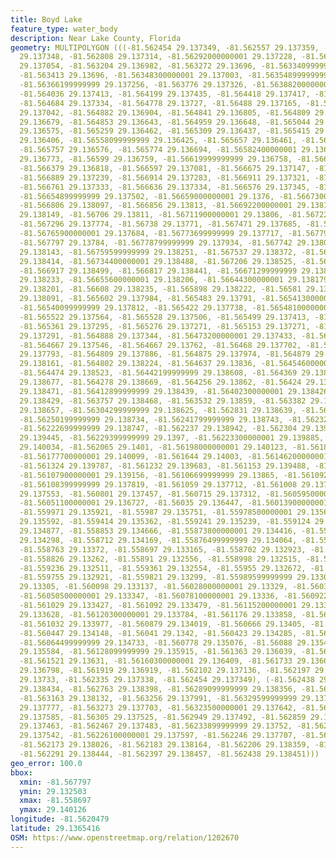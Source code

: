 ```yaml
---
title: Boyd Lake
feature_type: water_body
description: Near Lake County, Florida
geometry: MULTIPOLYGON (((-81.562454 29.137349, -81.562557 29.137359, -81.56271099999999
  29.137348, -81.562808 29.137314, -81.56292000000001 29.137228, -81.56311599999999
  29.137054, -81.563204 29.136982, -81.563272 29.13696, -81.56334099999999 29.136951,
  -81.563413 29.13696, -81.56348300000001 29.137003, -81.56354899999999 29.13711,
  -81.56366199999999 29.137256, -81.563776 29.137326, -81.56388200000001 29.137376,
  -81.564036 29.137413, -81.564199 29.137435, -81.564418 29.137417, -81.564528 29.137392,
  -81.564684 29.137334, -81.564778 29.13727, -81.56488 29.137165, -81.56488899999999
  29.137042, -81.564882 29.136904, -81.564841 29.136805, -81.564809 29.136731, -81.564809
  29.136679, -81.564853 29.136643, -81.564959 29.136648, -81.565044 29.136628, -81.565144
  29.136575, -81.565259 29.136462, -81.565309 29.136437, -81.565415 29.136412, -81.565493
  29.136406, -81.56558099999999 29.136425, -81.565657 29.136461, -81.565729 29.136521,
  -81.565757 29.136576, -81.565774 29.136694, -81.56582400000001 29.136754, -81.565884
  29.136773, -81.56599 29.136759, -81.56619999999999 29.136758, -81.56631 29.136777,
  -81.566379 29.136818, -81.566597 29.137081, -81.566675 29.137147, -81.56681 29.137187,
  -81.566889 29.137239, -81.566914 29.137283, -81.566911 29.137321, -81.566886 29.137335,
  -81.566761 29.137333, -81.566636 29.137334, -81.566576 29.137345, -81.566551 29.137381,
  -81.56654899999999 29.137502, -81.56659000000001 29.1376, -81.56673000000001 29.137985,
  -81.566806 29.138097, -81.566856 29.13813, -81.56692200000001 29.138152, -81.566991
  29.138149, -81.56706 29.13811, -81.56711900000001 29.13806, -81.567221 29.137867,
  -81.567296 29.137774, -81.56738 29.13771, -81.567471 29.137685, -81.567577 29.137679,
  -81.56765900000001 29.137684, -81.56773699999999 29.137717, -81.567791 29.137791,
  -81.567797 29.13784, -81.56778799999999 29.137934, -81.567742 29.138008, -81.567639
  29.138143, -81.56759599999999 29.138251, -81.567537 29.138372, -81.56747799999999
  29.138414, -81.56734400000001 29.138488, -81.567206 29.138525, -81.567065 29.138523,
  -81.566917 29.138499, -81.566817 29.138441, -81.56671299999999 29.138321, -81.566622
  29.138233, -81.56655600000001 29.138206, -81.56644300000001 29.138179, -81.56628600000001
  29.138201, -81.56608 29.138235, -81.565898 29.138222, -81.56581 29.138198, -81.565687
  29.138091, -81.565602 29.137984, -81.565483 29.13791, -81.56541300000001 29.137859,
  -81.56540099999999 29.137812, -81.565422 29.137738, -81.56548100000001 29.137652,
  -81.565522 29.137564, -81.565528 29.137506, -81.565499 29.137413, -81.565461 29.137355,
  -81.565361 29.137295, -81.565276 29.137271, -81.565153 29.137271, -81.56501299999999
  29.137291, -81.564888 29.137344, -81.56473200000001 29.137433, -81.564697 29.137479,
  -81.564667 29.137546, -81.564667 29.13762, -81.56468 29.137702, -81.56473099999999
  29.137793, -81.564809 29.137886, -81.564875 29.137974, -81.564879 29.138048, -81.564858
  29.138161, -81.564802 29.138224, -81.564637 29.13836, -81.56454600000001 29.138426,
  -81.564474 29.138523, -81.56442199999999 29.138608, -81.564369 29.138658, -81.564306
  29.138677, -81.564278 29.138669, -81.564256 29.13862, -81.56424 29.138521, -81.56420199999999
  29.138471, -81.56412899999999 29.138439, -81.56402300000001 29.138426, -81.563894
  29.138429, -81.563757 29.138468, -81.563532 29.13859, -81.563382 29.138656, -81.563304
  29.138657, -81.56304299999999 29.138625, -81.562831 29.138639, -81.562665 29.138681,
  -81.56250199999999 29.138734, -81.56241799999999 29.138743, -81.562327 29.138754,
  -81.56222699999999 29.138747, -81.562237 29.138942, -81.562304 29.139247, -81.56234000000001
  29.139445, -81.56229399999999 29.1397, -81.56223300000001 29.139885, -81.562127
  29.140034, -81.562065 29.1401, -81.56198000000001 29.140123, -81.561877 29.140126,
  -81.56177700000001 29.140099, -81.561644 29.14003, -81.56146200000001 29.139902,
  -81.561324 29.139787, -81.561232 29.139683, -81.561153 29.139488, -81.561089 29.139293,
  -81.56107900000001 29.139156, -81.56106699999999 29.13865, -81.561092 29.137973,
  -81.56108399999999 29.137819, -81.561059 29.137712, -81.561008 29.137622, -81.560923
  29.137553, -81.560801 29.137457, -81.560715 29.137312, -81.56059500000001 29.137054,
  -81.56051100000001 29.136727, -81.56035 29.136447, -81.56013900000001 29.13614,
  -81.559971 29.135921, -81.55987 29.135751, -81.55978500000001 29.135655, -81.559704
  29.135592, -81.559414 29.135362, -81.559241 29.135239, -81.559124 29.13508, -81.558989
  29.134877, -81.558853 29.134666, -81.55873800000001 29.134416, -81.55870400000001
  29.134298, -81.558712 29.134169, -81.55876499999999 29.134064, -81.558795 29.133957,
  -81.558763 29.13372, -81.558697 29.133165, -81.558702 29.132923, -81.558751 29.132744,
  -81.558826 29.13262, -81.55891 29.132556, -81.558998 29.132515, -81.55911 29.132503,
  -81.559236 29.132511, -81.559361 29.132554, -81.55955 29.132672, -81.559651 29.132781,
  -81.559755 29.132921, -81.559821 29.13299, -81.55989599999999 29.133014, -81.55998700000001
  29.13305, -81.560098 29.133137, -81.56028000000001 29.13329, -81.560383 29.133328,
  -81.56050500000001 29.133347, -81.56078100000001 29.13336, -81.56092200000001 29.133381,
  -81.561029 29.133427, -81.561092 29.133479, -81.56115200000001 29.133559, -81.561184
  29.133628, -81.56120300000001 29.133784, -81.561176 29.133858, -81.561138 29.133927,
  -81.561032 29.133977, -81.560879 29.134019, -81.560666 29.13405, -81.560519 29.134098,
  -81.560447 29.134148, -81.56041 29.1342, -81.560423 29.134285, -81.56049 29.134425,
  -81.56064499999999 29.134733, -81.560778 29.135076, -81.56088 29.135433, -81.560981
  29.135584, -81.56128099999999 29.135915, -81.561363 29.136039, -81.561423 29.136187,
  -81.561521 29.13631, -81.56160300000001 29.136409, -81.561733 29.136642, -81.56182099999999
  29.136798, -81.561919 29.136919, -81.562102 29.137136, -81.562197 29.137284, -81.56223799999999
  29.13733, -81.562335 29.137338, -81.562454 29.137349), (-81.562438 29.138451, -81.56259799999999
  29.138434, -81.562763 29.138398, -81.56289099999999 29.138356, -81.563029 29.138259,
  -81.563163 29.138132, -81.563256 29.137991, -81.56329599999999 29.137868, -81.563299
  29.137777, -81.563273 29.137703, -81.56323500000001 29.137642, -81.56317199999999
  29.137585, -81.56305 29.137525, -81.562949 29.137492, -81.562859 29.137473, -81.562674
  29.137463, -81.562467 29.137483, -81.56233899999999 29.13752, -81.56230100000001
  29.137542, -81.56226100000001 29.137597, -81.562246 29.137707, -81.5622 29.137886,
  -81.562173 29.138026, -81.562183 29.138164, -81.562206 29.138359, -81.562237 29.138416,
  -81.562291 29.138444, -81.562397 29.138457, -81.562438 29.138451)))
geo_error: 100.0
bbox:
  xmin: -81.567797
  ymin: 29.132503
  xmax: -81.558697
  ymax: 29.140126
longitude: -81.5620479
latitude: 29.1365416
OSM: https://www.openstreetmap.org/relation/1202670
---
```

